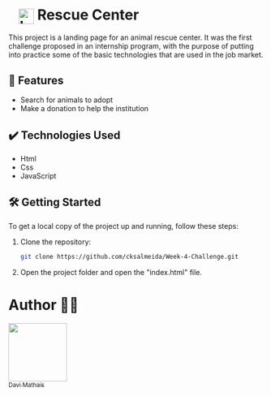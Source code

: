 # <img src="./src/assets/FurniroLogo.svg" alt="Logotype" style="margin-left: 20px; vertical-align: middle; width: 30px" /> Rescue Center

This project is a landing page for an animal rescue center. It was the first challenge proposed in an internship program, with the purpose of putting into practice some of the basic technologies that are used in the job market.

## 🔨 Features

- Search for animals to adopt
- Make a donation to help the institution

## ✔️ Technologies Used

- Html
- Css
- JavaScript

## 🛠️ Getting Started

To get a local copy of the project up and running, follow these steps:

1. Clone the repository:

   ```bash
   git clone https://github.com/cksalmeida/Week-4-Challenge.git
   ```

2. Open the project folder and open the "index.html" file.

# Author 👨‍💻

[<img loading="lazy" src="https://avatars.githubusercontent.com/u/100139909?v=4" width=115><br><sub>Davi Mathais</sub>](https://github.com/cksalmeida)
